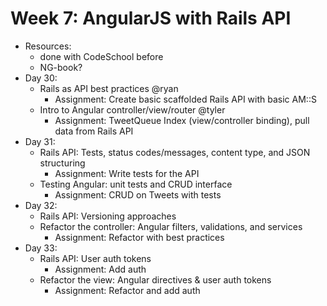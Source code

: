# Week 7: AngularJS with Rails API

- Resources:
  - done with CodeSchool before
  - NG-book?
- Day 30:
  - Rails as API best practices @ryan
    - Assignment: Create basic scaffolded Rails API with basic AM::S
  - Intro to Angular controller/view/router @tyler
    - Assignment: TweetQueue Index (view/controller binding), pull data from Rails API
- Day 31:
  - Rails API: Tests, status codes/messages, content type, and JSON structuring
    - Assignment: Write tests for the API
  - Testing Angular: unit tests and CRUD interface
    - Assignment: CRUD on Tweets with tests
- Day 32:
  - Rails API: Versioning approaches
  - Refactor the controller: Angular filters, validations, and services
    - Assignment: Refactor with best practices
- Day 33:
  - Rails API: User auth tokens
    - Assignment: Add auth
  - Refactor the view: Angular directives & user auth tokens
    - Assignment: Refactor and add auth
